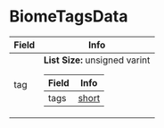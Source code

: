 # BiomeTagsData

<table><thead><tr><th>Field</th><th>Info</th></tr></thead><tbody>
<tr><td>tag</td><td><b>List Size:</b> unsigned varint
  <table><thead><tr><th>Field</th><th>Info</th></tr></thead><tbody>
  <tr><td>tags</td><td><a href="../types/short.md">short</a></td></tr>
  </tbody></table></td></tr>
</tbody></table>